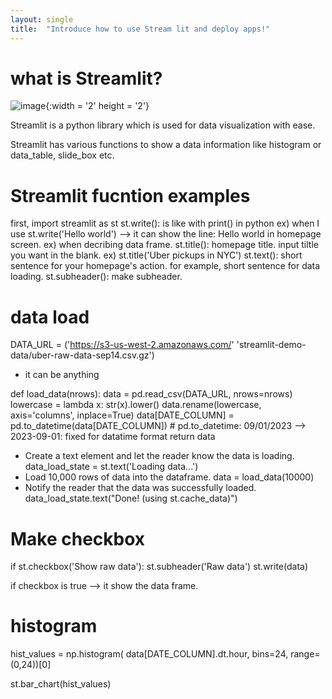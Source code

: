```yaml
---
layout: single
title:  "Introduce how to use Stream lit and deploy apps!"
---
```


# what is Streamlit?

![image](https://github.com/chominkyung12/chominkyung12.github.io/assets/95404283/0b89a4c4-e195-4a61-8065-8bbe3c0a4083){:width = '2' height = '2'}

Streamlit is a python library which is used for data visualization with ease.

Streamlit has various functions to show a data information like histogram or data_table, slide_box etc.


# Streamlit fucntion examples
first, import streamlit as st
st.write(): is like with print() in python 
ex) when I use st.write('Hello world') --> it can show the line: Hello world in homepage screen.
ex) when decribing data frame. 
st.title(): homepage title. input tiltle you want in the blank.
ex) st.title('Uber pickups in NYC')
st.text(): short sentence for your homepage's action. for example, short sentence for data loading.
st.subheader(): make subheader.

# data load

DATA_URL = ('https://s3-us-west-2.amazonaws.com/' 'streamlit-demo-data/uber-raw-data-sep14.csv.gz')
- it can be anything

def load_data(nrows):
    data = pd.read_csv(DATA_URL, nrows=nrows)
    lowercase = lambda x: str(x).lower()
    data.rename(lowercase, axis='columns', inplace=True)
    data[DATE_COLUMN] = pd.to_datetime(data[DATE_COLUMN]) # pd.to_datetime: 09/01/2023 --> 2023-09-01: fixed for datatime format 
    return data

- Create a text element and let the reader know the data is loading.
data_load_state = st.text('Loading data...')
- Load 10,000 rows of data into the dataframe.
data = load_data(10000)
-  Notify the reader that the data was successfully loaded.
data_load_state.text("Done! (using st.cache_data)")

# Make checkbox 

if st.checkbox('Show raw data'):
    st.subheader('Raw data')
    st.write(data)

if checkbox is true --> it show the data frame.

# histogram

hist_values = np.histogram(
    data[DATE_COLUMN].dt.hour, bins=24, range=(0,24))[0]

st.bar_chart(hist_values)



